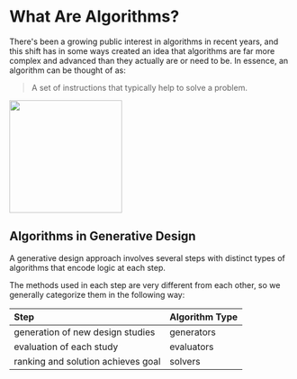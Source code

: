 # What Are Algorithms?

There's been a growing public interest in algorithms in recent years, and this shift has in some ways created an idea that algorithms are far more complex and advanced than they actually are or need to be. In essence, an algorithm can be thought of as:

> A set of instructions that typically help to solve a problem.

<img src="../../.gitbook/assets/whatarealgorithms.png" style="width:200px;"/>

## Algorithms in Generative Design

A generative design approach involves several steps with distinct types of algorithms that encode logic at each step. 

The methods used in each step are very different from each other, so we generally categorize them in the following way:

| Step | Algorithm Type |
| :--- | :--- |
| generation of new design studies | generators |
| evaluation of each study | evaluators |
| ranking and solution achieves goal | solvers |

